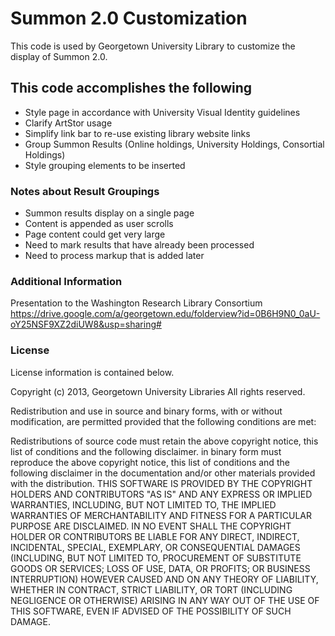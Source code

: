 # Summon 2.0 Customization

This code is used by Georgetown University Library to customize the display of Summon 2.0.

## This code accomplishes the following 
* Style page in accordance with University Visual Identity guidelines
* Clarify ArtStor usage
* Simplify link bar to re-use existing library website links
* Group Summon Results (Online holdings, University Holdings, Consortial Holdings)
* Style grouping elements to be inserted

### Notes about Result Groupings
* Summon results display on a single page
* Content is appended as user scrolls
* Page content could get very large
* Need to mark results that have already been processed
* Need to process markup that is added later

### Additional Information
Presentation to the Washington Research Library Consortium
https://drive.google.com/a/georgetown.edu/folderview?id=0B6H9N0_0aU-oY25NSF9XZ2diUW8&usp=sharing#

### License

License information is contained below.

Copyright (c) 2013, Georgetown University Libraries All rights reserved.

Redistribution and use in source and binary forms, with or without modification, are permitted provided that the following conditions are met:

Redistributions of source code must retain the above copyright notice, this list of conditions and the following disclaimer. 
in binary form must reproduce the above copyright notice, this list of conditions and the following disclaimer in the documentation and/or other materials 
provided with the distribution. THIS SOFTWARE IS PROVIDED BY THE COPYRIGHT HOLDERS AND CONTRIBUTORS "AS IS" AND ANY EXPRESS OR IMPLIED WARRANTIES, INCLUDING, 
BUT NOT LIMITED TO, THE IMPLIED WARRANTIES OF MERCHANTABILITY AND FITNESS FOR A PARTICULAR PURPOSE ARE DISCLAIMED. 
IN NO EVENT SHALL THE COPYRIGHT HOLDER OR CONTRIBUTORS BE LIABLE FOR ANY DIRECT, INDIRECT, INCIDENTAL, SPECIAL, EXEMPLARY, OR CONSEQUENTIAL DAMAGES 
(INCLUDING, BUT NOT LIMITED TO, PROCUREMENT OF SUBSTITUTE GOODS OR SERVICES; LOSS OF USE, DATA, OR PROFITS; OR BUSINESS INTERRUPTION) 
HOWEVER CAUSED AND ON ANY THEORY OF LIABILITY, WHETHER IN CONTRACT, STRICT LIABILITY, OR TORT (INCLUDING NEGLIGENCE OR OTHERWISE) 
ARISING IN ANY WAY OUT OF THE USE OF THIS SOFTWARE, EVEN IF ADVISED OF THE POSSIBILITY OF SUCH DAMAGE.
